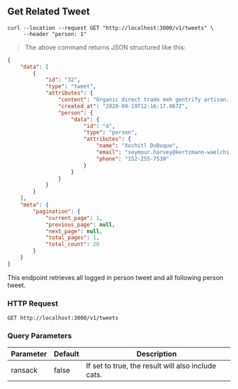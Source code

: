 ## Get Related Tweet

```shell
curl --location --request GET "http://localhost:3000/v1/tweets" \
     --header "person: 1"
```

> The above command returns JSON structured like this:

```json
{
    "data": [
        {
            "id": "32",
            "type": "tweet",
            "attributes": {
                "content": "Organic direct trade meh gentrify artisan. Tofu carry celiac kombucha. Wolf drinking photo booth cliche fixie xoxo. Cornhole fanny pack austin occupy. Roof yuccie master pinterest keytar actually humblebrag williamsburg. Mumblecore lumbersexual church-key shoreditch. Kickstarter.",
                "created_at": "2020-09-19T12:16:17.067Z",
                "person": {
                    "data": {
                        "id": "4",
                        "type": "person",
                        "attributes": {
                            "name": "Xochitl DuBuque",
                            "email": "seymour.harvey@kertzmann-waelchi.co",
                            "phone": "152-255-7539"
                        }
                    }
                }
            }
        }
    ],
    "meta": {
        "pagination": {
            "current_page": 1,
            "previous_page": null,
            "next_page": null,
            "total_pages": 1,
            "total_count": 20
        }
    }
}
```

This endpoint retrieves all logged in person tweet and all following person tweet.

### HTTP Request

`GET http://localhost:3000/v1/tweets`

### Query Parameters

Parameter | Default | Description
--------- | ------- | -----------
ransack | false | If set to true, the result will also include cats.
